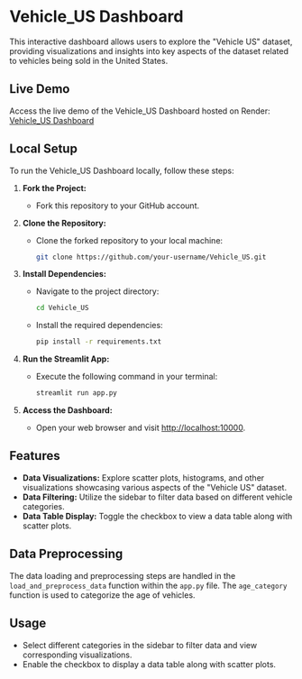 # Vehicle_US Dashboard

This interactive dashboard allows users to explore the "Vehicle US" dataset, providing visualizations and insights into key aspects of the dataset related to vehicles being sold in the United States.

## Live Demo

Access the live demo of the Vehicle_US Dashboard hosted on Render: [Vehicle_US Dashboard](https://vehicle-us.onrender.com)

## Local Setup

To run the Vehicle_US Dashboard locally, follow these steps:

1. **Fork the Project:**
   - Fork this repository to your GitHub account.

2. **Clone the Repository:**
   - Clone the forked repository to your local machine:
     ```bash
     git clone https://github.com/your-username/Vehicle_US.git
     ```

3. **Install Dependencies:**
   - Navigate to the project directory:
     ```bash
     cd Vehicle_US
     ```
   - Install the required dependencies:
     ```bash
     pip install -r requirements.txt
     ```

4. **Run the Streamlit App:**
   - Execute the following command in your terminal:
     ```bash
     streamlit run app.py
     ```

5. **Access the Dashboard:**
   - Open your web browser and visit [http://localhost:10000](http://localhost:10000).

## Features

- **Data Visualizations:** Explore scatter plots, histograms, and other visualizations showcasing various aspects of the "Vehicle US" dataset.
- **Data Filtering:** Utilize the sidebar to filter data based on different vehicle categories.
- **Data Table Display:** Toggle the checkbox to view a data table along with scatter plots.

## Data Preprocessing

The data loading and preprocessing steps are handled in the `load_and_preprocess_data` function within the `app.py` file. The `age_category` function is used to categorize the age of vehicles.

## Usage

- Select different categories in the sidebar to filter data and view corresponding visualizations.
- Enable the checkbox to display a data table along with scatter plots.
